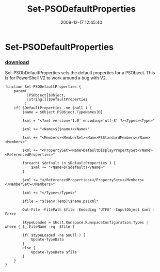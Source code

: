 ﻿---
pid:            1542
parent:         0
children:       
poster:         russellds
title:          Set-PSODefaultProperties
date:           2009-12-17 12:45:40
description:    Set-PSObDefaultProperties sets the default properties for a PSObject. This is for PowerShell V2 to work around a bug with V2.
format:         posh
---

# Set-PSODefaultProperties

### [download](1542.ps1)  

Set-PSObDefaultProperties sets the default properties for a PSObject. This is for PowerShell V2 to work around a bug with V2.

```posh
function Set-PSODefaultProperties {
    param(
          [PSObject]$Object,
          [string[]]$DefaultProperties
         )
    if( $DefaultProperties -ne $null ) {
        $name = $Object.PSObject.TypeNames[0]     
        
        $xml = "<?xml version='1.0' encoding='utf-8' ?><Types><Type>"
        
        $xml += "<Name>$($name)</Name>"
        
        $xml += "<Members><MemberSet><Name>PSStandardMembers</Name><Members>"
        
        $xml += "<PropertySet><Name>DefaultDisplayPropertySet</Name><ReferencedProperties>"
        
        foreach( $default in $DefaultProperties ) {
            $xml += "<Name>$($default)</Name>"
        }
        
        $xml += "</ReferencedProperties></PropertySet></Members></MemberSet></Members>"

    	$xml += "</Type></Types>"
        
        $file = "$($env:Temp)\$name.ps1xml"
        
        Out-File -FilePath $file -Encoding "UTF8" -InputObject $xml -Force
        
        $typeLoaded = $host.Runspace.RunspaceConfiguration.Types | where { $_.FileName -eq  $file }
        
        if( $typeLoaded -ne $null ) {
            Update-TypeData
        }
        else {
            Update-TypeData $file
        }
    }
}
```
